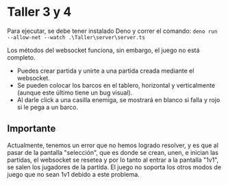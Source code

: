 # Taller 3 y 4

Para ejecutar, se debe tener instalado Deno y correr el comando:
`deno run --allow-net --watch .\Taller\server\server.ts`

Los métodos del websocket funciona, sin embargo, el juego no está completo.
- Puedes crear partida y unirte a una partida creada mediante el websocket. 
- Se pueden colocar los barcos en el tablero, horizontal y verticalmente (aunque este último tiene un bug visual).
- Al darle click a una casilla enemiga, se mostrará en blanco si falla y rojo si le pega a un barco.

## Importante

Actualmente, tenemos un error que no hemos logrado resolver, y es que al pasar de la pantalla "selección", que es donde se crean, unen, e inician las partidas, el websocket se resetea y por lo tanto al entrar a la pantalla "1v1", se salen los jugadores de la partida. El juego no soporta los otros modos de juego que no sean 1v1 debido a este problema.